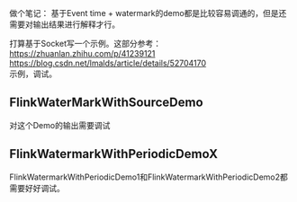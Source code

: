 做个笔记：
基于Event time + watermark的demo都是比较容易调通的，但是还需要对输出结果进行解释才行。

打算基于Socket写一个示例。这部分参考：<br>
https://zhuanlan.zhihu.com/p/41239121 <br>
https://blog.csdn.net/lmalds/article/details/52704170 <br>
示例，调试。



## FlinkWaterMarkWithSourceDemo
对这个Demo的输出需要调试

## FlinkWatermarkWithPeriodicDemoX
FlinkWatermarkWithPeriodicDemo1和FlinkWatermarkWithPeriodicDemo2都需要好好调试。
